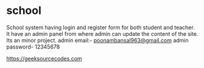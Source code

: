 # school
School system having login and register form for both student and teacher. It have an admin panel from where admin can update the content of the site. Its an minor project. admin email:- poonambansal963@gmail.com admin password- 12345678


https://geeksourcecodes.com
